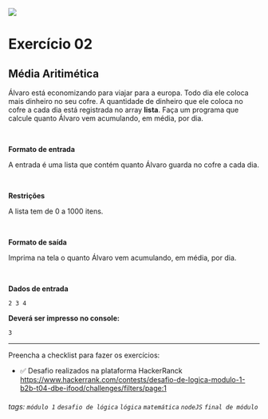 ![](https://i.imgur.com/xG74tOh.png)

# Exercício 02

## Média Aritimética

Álvaro está economizando para viajar para a europa. Todo dia ele coloca mais dinheiro no seu cofre. A quantidade de dinheiro que ele coloca no cofre a cada dia está registrada no array **lista**. Faça um programa que calcule quanto Álvaro vem acumulando, em média, por dia.

<br>

**Formato de entrada**

A entrada é uma lista que contém quanto Álvaro guarda no cofre a cada dia.

<br>

**Restrições**

A lista tem de 0 a 1000 itens.

<br>

**Formato de saída**

Imprima na tela o quanto Álvaro vem acumulando, em média, por dia.

<br>

**Dados de entrada**

```
2 3 4
```

**Deverá ser impresso no console:**

```
3
```

---

Preencha a checklist para fazer os exercícios:

-   ✅ Desafio realizados na plataforma HackerRanck
    https://www.hackerrank.com/contests/desafio-de-logica-modulo-1-b2b-t04-dbe-ifood/challenges/filters/page:1

###### tags: `módulo 1` `desafio de lógica` `lógica` `matemática` `nodeJS` `final de módulo`

